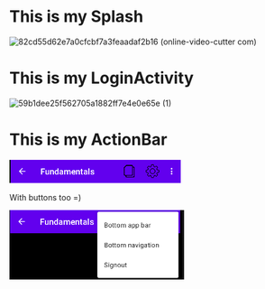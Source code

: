 # This is my Splash

![82cd55d62e7a0cfcbf7a3feaadaf2b16 (online-video-cutter com)](https://user-images.githubusercontent.com/36737950/203818458-09b51c61-9d4f-46ee-8381-61cae3bf5edb.gif)

# This is my LoginActivity

![59b1dee25f562705a1882ff7e4e0e65e (1)](https://user-images.githubusercontent.com/36737950/203818426-ab581b7b-d3f3-4cae-a863-ad35538cbeba.gif)

# This is my ActionBar

![ActionBar](https://raw.githubusercontent.com/Braveras/First/master/gradle/Readme-images/actionBar.png)

With buttons too =)

![ActionBarButtons](https://raw.githubusercontent.com/Braveras/First/master/gradle/Readme-images/actionBar_buttons.png)
